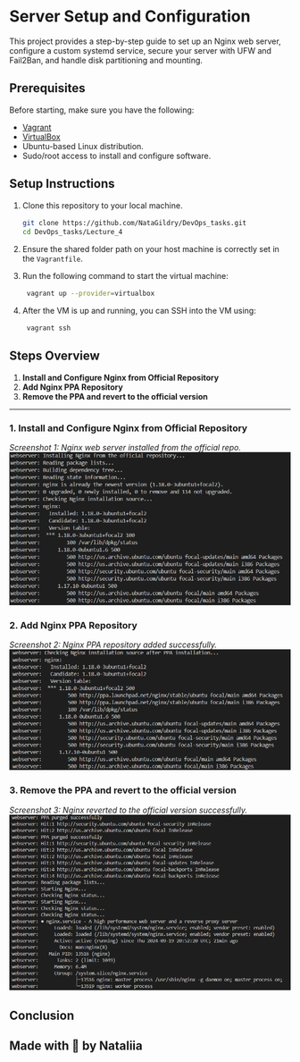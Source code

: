 # Server Setup and Configuration
This project provides a step-by-step guide to set up an Nginx web server, configure a custom systemd service, secure your server with UFW and Fail2Ban, and handle disk partitioning and mounting. 

## Prerequisites

Before starting, make sure you have the following:
- [Vagrant](https://www.vagrantup.com/downloads)
- [VirtualBox](https://www.virtualbox.org/wiki/Downloads)
- Ubuntu-based Linux distribution.
- Sudo/root access to install and configure software.

## Setup Instructions

1. Clone this repository to your local machine.
    ```bash
    git clone https://github.com/NataGildry/DevOps_tasks.git
    cd DevOps_tasks/Lecture_4
    ```

2. Ensure the shared folder path on your host machine is correctly set in the `Vagrantfile`.

3. Run the following command to start the virtual machine:
    ``` bash
     vagrant up --provider=virtualbox
    ```

4. After the VM is up and running, you can SSH into the VM using:
    ``` bash
     vagrant ssh
    ```

## Steps Overview

1. **Install and Configure Nginx from Official Repository**
2. **Add Nginx PPA Repository**
3. **Remove the PPA and revert to the official version**

---

### 1. Install and Configure Nginx from Official Repository
 _Screenshot 1: Nginx web server installed from the official repo._
 ![alt text](image.png)

 ### 2. Add Nginx PPA Repository
 _Screenshot 2: Nginx PPA repository added successfully._
![alt text](image-1.png)

 ### 3. Remove the PPA and revert to the official version
 _Screenshot 3: Nginx reverted to the official version successfully._
![alt text](image-2.png)

## Conclusion


Made with 🤍 by Nataliia 
---